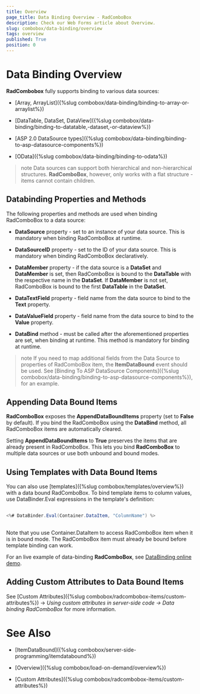 ```yaml
---
title: Overview
page_title: Data Binding Overview - RadComboBox
description: Check our Web Forms article about Overview.
slug: combobox/data-binding/overview
tags: overview
published: True
position: 0
---
```


# Data Binding Overview



**RadCombobox** fully supports binding to various data sources:

* [Array, ArrayList]({%slug combobox/data-binding/binding-to-array-or-arraylist%})

* [DataTable, DataSet, DataView]({%slug combobox/data-binding/binding-to-datatable,-dataset,-or-dataview%})

* [ASP 2.0 DataSource types]({%slug combobox/data-binding/binding-to-asp-datasource-components%})

* [OData]({%slug combobox/data-binding/binding-to-odata%})

>note Data sources can support both hierarchical and non-hierarchical structures. **RadComboBox**, however, only works with a flat structure - items cannot contain children.
>


## Databinding Properties and Methods

The following properties and methods are used when binding RadComboBox to a data source:

* **DataSource** property - set to an instance of your data source. This is mandatory when binding RadComboBox at runtime.

* **DataSourceID** property - set to the ID of your data source. This is mandatory when binding RadComboBox declaratively.

* **DataMember** property - if the data source is a **DataSet** and **DataMember** is set, then RadComboBox is bound to the **DataTable** with the respective name in the **DataSet**. If **DataMember** is not set, RadComboBox is bound to the first **DataTable** in the **DataSet**.

* **DataTextField** property - field name from the data source to bind to the **Text** property.

* **DataValueField** property - field name from the data source to bind to the **Value** property.

* **DataBind** method - must be called after the aforementioned properties are set, when binding at runtime. This method is mandatory for binding at runtime.

>note If you need to map additional fields from the Data Source to properties of RadComboBox item, the **ItemDataBound** event should be used. See [Binding To ASP DataSource Components]({%slug combobox/data-binding/binding-to-asp-datasource-components%}), for an example.
>


## Appending Data Bound Items

**RadComboBox** exposes the **AppendDataBoundItems** property (set to **False** by default). If you bind the RadComboBox using the **DataBind** method, all RadComboBox items are automatically cleared.

Setting **AppendDataBoundItems** to **True** preserves the items that are already present in RadComboBox. This lets you bind **RadComboBox** to multiple data sources or use both unbound and bound modes.

## Using Templates with Data Bound Items

You can also use [templates]({%slug combobox/templates/overview%}) with a data bound RadComboBox. To bind template items to column values, use DataBinder.Eval expressions in the template's definition:

````C#
	     
<%# DataBinder.Eval(Container.DataItem, "ColumnName") %>
				
````



Note that you use Container.DataItem to access RadComboBox item when it is in bound mode. The RadComboBox item must already be bound before template binding can work.

For an live example of data-binding **RadComboBox**, see [DataBinding online demo](https://demos.telerik.com/aspnet-ajax/combobox/examples/populatingwithdata/entitydatasource/defaultcs.aspx).

## Adding Custom Attributes to Data Bound Items

See [Custom Attributes]({%slug combobox/radcombobox-items/custom-attributes%}) -> *Using custom attributes in server-side code -> Data binding RadComboBox* for more information.

# See Also

 * [ItemDataBound]({%slug combobox/server-side-programming/itemdatabound%})

 * [Overview]({%slug combobox/load-on-demand/overview%})

 * [Custom Attributes]({%slug combobox/radcombobox-items/custom-attributes%})
